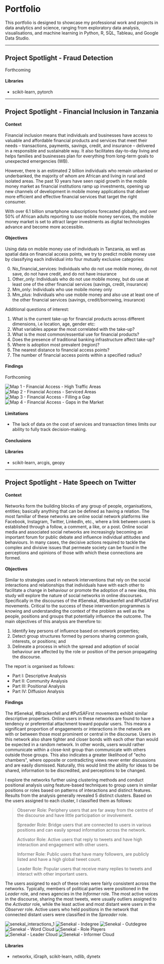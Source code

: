 
# Portfolio
This portfolio is designed to showcase my professional work and projects in data analytics and science, ranging from exploratory data analysis, visualisations, and machine learning in Python, R, SQL, Tableau, and Google Data Studio.

------
## Project Spotlight - Fraud Detection

Forthcoming

#### Libraries

- scikit-learn, pytorch

-------
## Project Spotlight - Financial Inclusion in Tanzania

#### Context

Financial inclusion means that individuals and businesses have access to valuable and affordable financial products and services that meet their needs – transactions, payments, savings, credit, and insurance – delivered in a responsible and sustainable way. It also facilitates day-to-day living and helps families and businesses plan for everything from long-term goals to unexpected emergencies (WB).

However, there is an estimated 2 billion individuals who remain unbanked or underbanked, the majority of whom are African and living in rural and isolated areas. The past 10 years have seen rapid growth in the mobile money market as financial institutions ramp up investments, opening up new channels of development in mobile money applications that deliver more efficient and effective financial services that target the right consumer. 

With over 6.1 billion smartphone subscriptions forecasted globally, and over 50% of African adults reporting to use mobile money services, the mobile money market is set to attract larger investments as digital technologies advance and become more accessible. 


#### Objectives

Using data on mobile money use of individuals in Tanzania, as well as spatial data on financial access points, we try to predict mobile money use by classifying each individual into four mutually exclusive categories:

0. No_financial_services: Individuals who do not use mobile money, do not save, do not have credit, and do not have insurance
1. Other_only: Individuals who do not use mobile money, but do use at least one of the other financial services (savings, credit, insurance)
2. Mm_only: Individuals who use mobile money only
3. Mm_plus: Individuals who use mobile money and also use at least one of the other financial services (savings, credit/borrowing, insurance)

Additional questions of interest: 

1. What is the current take-up for financial products across different dimensions, i.e location, age, gender etc:
2. What variables appear the most correlated with the take-up?
3. What is the most common/essential use for financial products?
4. Does the presence of traditional banking infrastructure affect take-up?
4. Where is adoption most prevalent (region)?
4. The nearest distance to financial access points?
5. The number of financial access points within a specified radius?
 


#### Findings

Forthcoming

![Map 1 - Financial Access - High Traffic Areas](https://github.com/chirpc/Portfolio/assets/10565766/9fd4d69a-4f9d-4337-82a5-fb5097a79545)
![Map 2 - Financial Access - Serviced Areas](https://github.com/chirpc/Portfolio/assets/10565766/39103a12-ec64-4677-99aa-ec5639da516c)
![Map 3 - Financial Access - Filling a Gap](https://github.com/chirpc/Portfolio/assets/10565766/52e64324-e6d2-4aa6-8564-1b0fc24a1ac1)
![Map 4 - Financial Access - Gaps in the Market](https://github.com/chirpc/Portfolio/assets/10565766/20f3004c-c66b-4073-8e74-895800c2b7a2)


#### Limitations

- The lack of data on the cost of services and transaction times limits our ability to fully track decision-making. 

#### Conclusions

#### Libraries

- scikit-learn, arcgis, geopy

------
## Project Spotlight - Hate Speech on Twitter

#### Context

Networks form the building blocks of any group of people, organisations, entities; basically anything that can be defined as having a relation. The most familiar of these networks are online social network platforms like Facebook, Instagram, Twitter, LinkedIn, etc., where a link between users is established through a follow, a comment, a like, or a post. Online social media and associated social networks are increasingly becoming an important forum for public debate and influence individual attitudes and behaviours. In many cases, the decisive actions required to tackle the complex and divisive issues that permeate society can be found in the perceptions and opinions of those with which these connections are formed.

#### Objectives

Similar to strategies used in network interventions that rely on the social interactions and relationships that individuals have with each other to facilitate a change in behaviour or promote the adoption of a new idea, this study will explore the nature of social networks in online discourses. Specifically in the discourses of the #Senekal, #Brackenfell and #PutSAFirst movements. Critical to the success of these intervention programmes is knowing and understanding the context of the problem as well as the people, positions and groups that potentially influence the outcome. The main objectives of this analysis are therefore to:

1. Identify key persons of influence based on network properties; 
2. Detect group structures formed by persons sharing common goals, interests, or positions; and 
3. Delineate a process in which the spread and adoption of social behaviour are affected by the role or position of the person propagating the discourse. 

The report is organised as follows:

- Part I: Descriptive Analysis
- Part II: Community Analysis
- Part III: Positional Analysis
- Part IV: Diffusion Analysis

#### Findings

The #Senekal, #Brackenfell and #PutSAFirst movements exhibit similar descriptive properties. Online users in these networks are found to have a tendency or preferential attachment toward popular users. This means a significant proportion of engagements or interactions in the network are with or between those most prominent or central in the discourse. Users in this network also share tighter and closer bonds with each other than would be expected in a random network. In other words, users would rather communicate within a close-knit group than communicate with others outside those groups. This also indicates a greater likelihood of "echo chambers", where opposite or contradicting views never enter discussions and are easily dismissed. Naturally, this would limit the ability for ideas to be shared, information to be discredited, and perceptions to be changed. 

I explore the networks further using clustering methods and conduct positional analysis using feature-based techniques to group users in similar positions or roles based on patterns of interactions and distinct features. Results from the analysis generally revealed 5 distinct clusters. Based on the users assigned to each cluster, I classified them as follows:

>Observer Role: Periphery users that are far away from the centre of the discourse and have little participation or involvement.
>
>Spreader Role: Bridge users that are connected to users in various positions and can easily spread information across the network.
>
>Activator Role: Active users that reply to tweets and have high interaction and engagement with other users.
>
>Informer Role: Public users that have many followers, are publicly listed and have a high global tweet count.
>
>Leader Role: Popular users that receive many replies to tweets and interact with other important users.

The users assigned to each of these roles were fairly consistent across the networks. Typically, members of political parties were positioned in the *Leader* role, and news agencies in the *Informer* role. The most active voices in the discourse, sharing the most tweets, were usually outliers assigned to the *Activator* role, while the least active and most distant were users in the *Observer* role. Active users who held positions in the network that connected distant users were classified in the *Spreader* role.

![senekal_interactions_1](https://github.com/chirpc/Portfolio/assets/10565766/5c9a94a3-528e-4219-90d8-98e70022ff4a)
![Senekal - Indegree](https://github.com/chirpc/Portfolio/assets/10565766/fbec4f26-e86d-4fc2-a3d3-59c8e60de235)
![Senekal - Outdegree](https://github.com/chirpc/Portfolio/assets/10565766/7877e306-963d-4f1c-a100-f630f0fa3b14)
![Senekal - Word Cloud](https://github.com/chirpc/Portfolio/assets/10565766/193651fc-106f-4314-88b9-1e33cb06a939)
![Senekal - Role Players](https://github.com/chirpc/Portfolio/assets/10565766/df37090b-6dde-40a1-a9c7-833f8afd7b07)
![Senekal - Leader Cloud](https://github.com/chirpc/Portfolio/assets/10565766/0e7ec391-c2e4-40da-87d1-447a64a1f3c1)
![Senekal - Informer Cloud](https://github.com/chirpc/Portfolio/assets/10565766/a009cdda-5045-416c-91a5-5654da090f9f)

#### Libraries

- networkx, iGraph, scikit-learn, ndlib, dynetx
